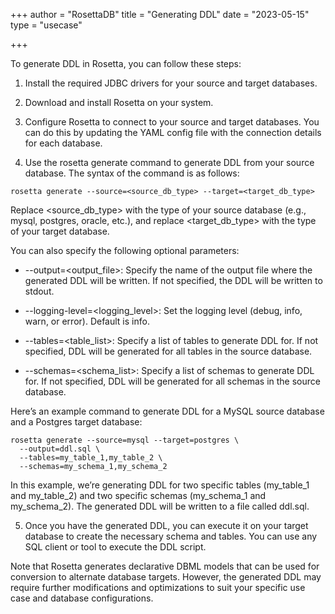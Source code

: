 +++
author = "RosettaDB"
title = "Generating DDL"
date = "2023-05-15"
type = "usecase"

+++

To generate DDL in Rosetta, you can follow these steps:

1. Install the required JDBC drivers for your source and target databases.

2. Download and install Rosetta on your system.

3. Configure Rosetta to connect to your source and target databases. You can do this by updating the YAML config file with the connection details for each database.

4. Use the rosetta generate command to generate DDL from your source database. The syntax of the command is as follows:

```
rosetta generate --source=<source_db_type> --target=<target_db_type>

```

Replace <source_db_type> with the type of your source database (e.g., mysql, postgres, oracle, etc.), and replace <target_db_type> with the type of your target database.

You can also specify the following optional parameters:

- --output=<output_file>: Specify the name of the output file where the generated DDL will be written. If not specified, the DDL will be written to stdout.

- --logging-level=<logging_level>: Set the logging level (debug, info, warn, or error). Default is info.

- --tables=<table_list>: Specify a list of tables to generate DDL for. If not specified, DDL will be generated for all tables in the source database.

- --schemas=<schema_list>: Specify a list of schemas to generate DDL for. If not specified, DDL will be generated for all schemas in the source database.

Here’s an example command to generate DDL for a MySQL source database and a Postgres target database:

```
rosetta generate --source=mysql --target=postgres \
  --output=ddl.sql \
  --tables=my_table_1,my_table_2 \
  --schemas=my_schema_1,my_schema_2

```
In this example, we’re generating DDL for two specific tables (my_table_1 and my_table_2) and two specific schemas (my_schema_1 and my_schema_2). The generated DDL will be written to a file called ddl.sql.

5. Once you have the generated DDL, you can execute it on your target database to create the necessary schema and tables. You can use any SQL client or tool to execute the DDL script.

Note that Rosetta generates declarative DBML models that can be used for conversion to alternate database targets. However, the generated DDL may require further modifications and optimizations to suit your specific use case and database configurations.